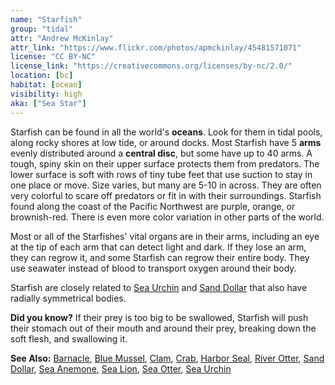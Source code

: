 ```yaml
---
name: "Starfish"
group: "tidal"
attr: "Andrew McKinlay"
attr_link: "https://www.flickr.com/photos/apmckinlay/45481571071"
license: "CC BY-NC"
license_link: "https://creativecommons.org/licenses/by-nc/2.0/"
location: [bc]
habitat: [ocean]
visibility: high
aka: ["Sea Star"]
---
```

Starfish can be found in all the world's **oceans**. Look for them in tidal pools, along rocky shores at low tide, or around docks. Most Starfish have 5 **arms** evenly distributed around a **central disc**, but some have up to 40 arms. A tough, spiny skin on their upper surface protects them from predators. The lower surface is soft with rows of tiny tube feet that use suction to stay in one place or move. Size varies, but many are 5-10 in across. They are often very colorful to scare off predators or fit in with their surroundings. Starfish found along the coast of the Pacific Northwest are purple, orange, or brownish-red. There is even more color variation in other parts of the world.

Most or all of the Starfishes' vital organs are in their arms, including an eye at the tip of each arm that can detect light and dark. If they lose an arm, they can regrow it, and some Starfish can regrow their entire body. They use seawater instead of blood to transport oxygen around their body.

Starfish are closely related to [Sea Urchin](/animals/seaurch/) and [Sand Dollar](/animals/sandolr/) that also have radially symmetrical bodies.

**Did you know?** If their prey is too big to be swallowed, Starfish will push their stomach out of their mouth and around their prey, breaking down the soft flesh, and swallowing it.

<!-- generated, do not edit -->
**See Also:**
[Barnacle](/animals/barnacle/),
[Blue Mussel](/animals/blumussel/),
[Clam](/animals/clam/),
[Crab](/animals/crab/),
[Harbor Seal](/animals/harbseal/),
[River Otter](/animals/rivotter/),
[Sand Dollar](/animals/sandolr/),
[Sea Anemone](/animals/seaanem/),
[Sea Lion](/animals/sealion/),
[Sea Otter](/animals/seaotter/),
[Sea Urchin](/animals/seaurch/)
